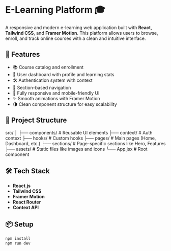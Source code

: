 
# E-Learning Platform 🎓

A responsive and modern e-learning web application built with **React**, **Tailwind CSS**, and **Framer Motion**. This platform allows users to browse, enroll, and track online courses with a clean and intuitive interface.

## 🚀 Features

- 📚 Course catalog and enrollment
- 👤 User dashboard with profile and learning stats
- 🛠 Authentication system with context
- 🧭 Section-based navigation
- 📱 Fully responsive and mobile-friendly UI
- ✨ Smooth animations with Framer Motion
- 🌗 Clean component structure for easy scalability

## 🧱 Project Structure
src/
│
├── components/ # Reusable UI elements
├── context/ # Auth context
├── hooks/ # Custom hooks
├── pages/ # Main pages (Home, Dashboard, etc.)
├── sections/ # Page-specific sections like Hero, Features
├── assets/ # Static files like images and icons
└── App.jsx # Root component


## 🛠 Tech Stack

- **React.js**
- **Tailwind CSS**
- **Framer Motion**
- **React Router**
- **Context API**

## 📦 Setup

```bash
npm install
npm run dev


